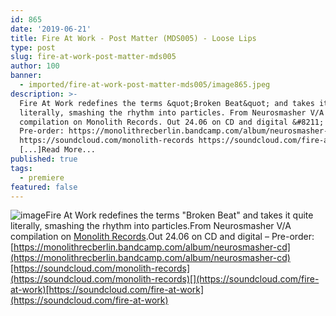 ```yaml
---
id: 865
date: '2019-06-21'
title: Fire At Work - Post Matter (MDS005) - Loose Lips
type: post
slug: fire-at-work-post-matter-mds005
author: 100
banner:
  - imported/fire-at-work-post-matter-mds005/image865.jpeg
description: >-
  Fire At Work redefines the terms &quot;Broken Beat&quot; and takes it quite
  literally, smashing the rhythm into particles. From Neurosmasher V/A
  compilation on Monolith Records. Out 24.06 on CD and digital &#8211;
  Pre-order: https://monolithrecberlin.bandcamp.com/album/neurosmasher-cd
  https://soundcloud.com/monolith-records https://soundcloud.com/fire-at-work
  [...]Read More...
published: true
tags:
  - premiere
featured: false
---
```

![image](../imported/fire-at-work-post-matter-mds005/image865.jpeg)Fire At Work redefines the terms "Broken Beat" and takes it quite literally, smashing the rhythm into particles.From Neurosmasher V/A compilation on [Monolith Records](https://monolithrecberlin.bandcamp.com/).Out 24.06 on CD and digital – Pre-order: [https://monolithrecberlin.bandcamp.com/album/neurosmasher-cd](https://monolithrecberlin.bandcamp.com/album/neurosmasher-cd)[https://soundcloud.com/monolith-records](https://soundcloud.com/monolith-records)[](https://soundcloud.com/fire-at-work)[https://soundcloud.com/fire-at-work](https://soundcloud.com/fire-at-work)